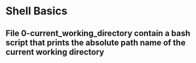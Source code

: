 # Shell Basics
## File  0-current_working_directory contain a bash script that prints the absolute path name of the current working directory
